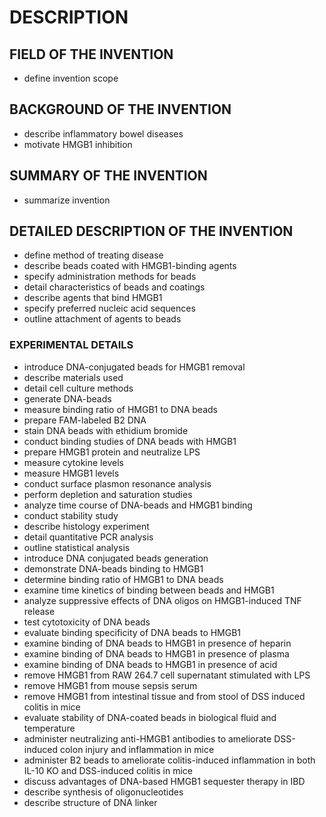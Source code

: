 # DESCRIPTION

## FIELD OF THE INVENTION

- define invention scope

## BACKGROUND OF THE INVENTION

- describe inflammatory bowel diseases
- motivate HMGB1 inhibition

## SUMMARY OF THE INVENTION

- summarize invention

## DETAILED DESCRIPTION OF THE INVENTION

- define method of treating disease
- describe beads coated with HMGB1-binding agents
- specify administration methods for beads
- detail characteristics of beads and coatings
- describe agents that bind HMGB1
- specify preferred nucleic acid sequences
- outline attachment of agents to beads

### EXPERIMENTAL DETAILS

- introduce DNA-conjugated beads for HMGB1 removal
- describe materials used
- detail cell culture methods
- generate DNA-beads
- measure binding ratio of HMGB1 to DNA beads
- prepare FAM-labeled B2 DNA
- stain DNA beads with ethidium bromide
- conduct binding studies of DNA beads with HMGB1
- prepare HMGB1 protein and neutralize LPS
- measure cytokine levels
- measure HMGB1 levels
- conduct surface plasmon resonance analysis
- perform depletion and saturation studies
- analyze time course of DNA-beads and HMGB1 binding
- conduct stability study
- describe histology experiment
- detail quantitative PCR analysis
- outline statistical analysis
- introduce DNA conjugated beads generation
- demonstrate DNA-beads binding to HMGB1
- determine binding ratio of HMGB1 to DNA beads
- examine time kinetics of binding between beads and HMGB1
- analyze suppressive effects of DNA oligos on HMGB1-induced TNF release
- test cytotoxicity of DNA beads
- evaluate binding specificity of DNA beads to HMGB1
- examine binding of DNA beads to HMGB1 in presence of heparin
- examine binding of DNA beads to HMGB1 in presence of plasma
- examine binding of DNA beads to HMGB1 in presence of acid
- remove HMGB1 from RAW 264.7 cell supernatant stimulated with LPS
- remove HMGB1 from mouse sepsis serum
- remove HMGB1 from intestinal tissue and from stool of DSS induced colitis in mice
- evaluate stability of DNA-coated beads in biological fluid and temperature
- administer neutralizing anti-HMGB1 antibodies to ameliorate DSS-induced colon injury and inflammation in mice
- administer B2 beads to ameliorate colitis-induced inflammation in both IL-10 KO and DSS-induced colitis in mice
- discuss advantages of DNA-based HMGB1 sequester therapy in IBD
- describe synthesis of oligonucleotides
- describe structure of DNA linker

